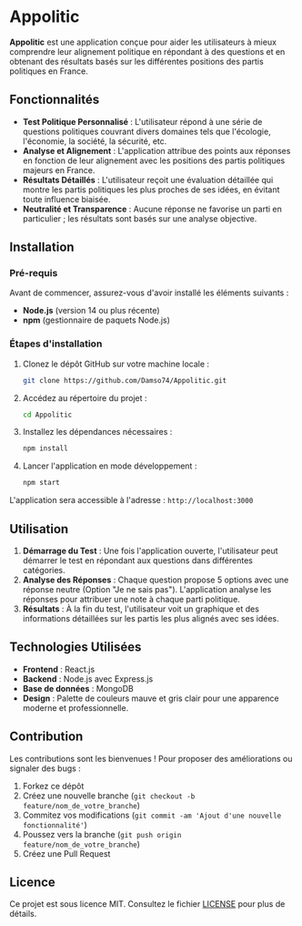 # Appolitic

**Appolitic** est une application conçue pour aider les utilisateurs à mieux comprendre leur alignement politique en répondant à des questions et en obtenant des résultats basés sur les différentes positions des partis politiques en France.

## Fonctionnalités

- **Test Politique Personnalisé** : L'utilisateur répond à une série de questions politiques couvrant divers domaines tels que l'écologie, l'économie, la société, la sécurité, etc.
- **Analyse et Alignement** : L'application attribue des points aux réponses en fonction de leur alignement avec les positions des partis politiques majeurs en France.
- **Résultats Détaillés** : L'utilisateur reçoit une évaluation détaillée qui montre les partis politiques les plus proches de ses idées, en évitant toute influence biaisée.
- **Neutralité et Transparence** : Aucune réponse ne favorise un parti en particulier ; les résultats sont basés sur une analyse objective.

## Installation

### Pré-requis
Avant de commencer, assurez-vous d'avoir installé les éléments suivants :

- **Node.js** (version 14 ou plus récente)
- **npm** (gestionnaire de paquets Node.js)

### Étapes d'installation

1. Clonez le dépôt GitHub sur votre machine locale :

   ```bash
   git clone https://github.com/Damso74/Appolitic.git
   ```

2. Accédez au répertoire du projet :

   ```bash
   cd Appolitic
   ```

3. Installez les dépendances nécessaires :

   ```bash
   npm install
   ```

4. Lancer l'application en mode développement :

   ```bash
   npm start
   ```

L'application sera accessible à l'adresse : `http://localhost:3000`

## Utilisation

1. **Démarrage du Test** : Une fois l'application ouverte, l'utilisateur peut démarrer le test en répondant aux questions dans différentes catégories.
2. **Analyse des Réponses** : Chaque question propose 5 options avec une réponse neutre (Option "Je ne sais pas"). L'application analyse les réponses pour attribuer une note à chaque parti politique.
3. **Résultats** : À la fin du test, l'utilisateur voit un graphique et des informations détaillées sur les partis les plus alignés avec ses idées.

## Technologies Utilisées

- **Frontend** : React.js
- **Backend** : Node.js avec Express.js
- **Base de données** : MongoDB
- **Design** : Palette de couleurs mauve et gris clair pour une apparence moderne et professionnelle.

## Contribution

Les contributions sont les bienvenues ! Pour proposer des améliorations ou signaler des bugs :

1. Forkez ce dépôt
2. Créez une nouvelle branche (`git checkout -b feature/nom_de_votre_branche`)
3. Commitez vos modifications (`git commit -am 'Ajout d'une nouvelle fonctionnalité'`)
4. Poussez vers la branche (`git push origin feature/nom_de_votre_branche`)
5. Créez une Pull Request

## Licence

Ce projet est sous licence MIT. Consultez le fichier [LICENSE](LICENSE) pour plus de détails.
